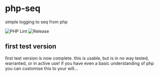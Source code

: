 # php-seq
simple logging to seq from php

![PHP Lint](https://github.com/assureddt/php-seq/actions/workflows/phplint.yml/badge.svg)
![Release](https://img.shields.io/github/v/release/assureddt/php-seq?style=plastic)

## first test version
first test version is now complete. this is usable, but is in no way tested, warranted, or in active use!
if you have even a basic understanding of php you can customise this to your will...
